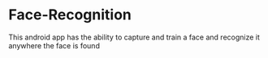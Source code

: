 # Face-Recognition
This android app has the ability to capture and train a face and recognize it anywhere the face is found
